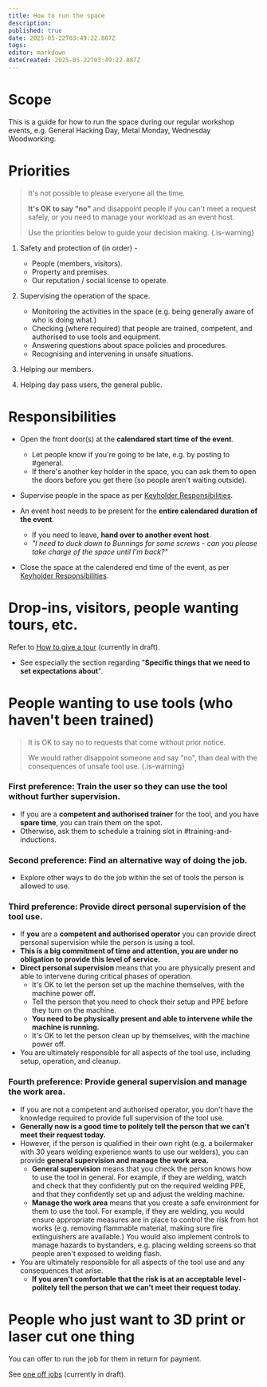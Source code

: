 ```yaml
---
title: How to run the space
description: 
published: true
date: 2025-05-22T03:49:22.887Z
tags: 
editor: markdown
dateCreated: 2025-05-22T03:49:22.887Z
---
```


# Scope

This is a guide for how to run the space during our regular workshop events, e.g. General Hacking Day, Metal Monday, Wednesday Woodworking.

# Priorities

> It's not possible to please everyone all the time.
>
> **It's OK to say "no"** and disappoint people if you can't meet a request safely, or you need to manage your workload as an event host.
>
> Use the priorities below to guide your decision making.
{.is-warning}

1. Safety and protection of (in order) -
    * People (members, visitors).
    * Property and premises.
    * Our reputation / social license to operate.

2. Supervising the operation of the space.
    * Monitoring the activities in the space (e.g. being generally aware of who is doing what.)
    * Checking (where required) that people are trained, competent, and authorised to use tools and equipment.
    * Answering questions about space policies and procedures.
    * Recognising and intervening in unsafe situations.

3. Helping our members.

4. Helping day pass users, the general public.

# Responsibilities

* Open the front door(s) at the **calendared start time of the event**.
    * Let people know if you're going to be late, e.g. by posting to #general.
    * If there's another key holder in the space, you can ask them to open the doors before you get there (so people aren't waiting outside).

* Supervise people in the space as per [Keyholder Responsibilities](/docs/policies/keyholder_responsibilities).

* An event host needs to be present for the **entire calendared duration of the event**.
    * If you need to leave, **hand over to another event host**.
    * *"I need to duck down to Bunnings for some screws - can you please take charge of the space until I'm back?"*

* Close the space at the calendered end time of the event, as per [Keyholder Responsibilities](/docs/policies/keyholder_responsibilities).

# Drop-ins, visitors, people wanting tours, etc.

Refer to [How to give a tour](/testing/drafts/howto_tour) (currently in draft).
* See especially the section regarding "**Specific things that we need to set expectations about**".

# People wanting to use tools (who haven't been trained)

> It is OK to say no to requests that come without prior notice.
>
> We would rather disappoint someone and say "no", than deal with the consequences of unsafe tool use.
{.is-warning}

### First preference: Train the user so they can use the tool without further supervision.
* If you are a **competent and authorised trainer** for the tool, and you have **spare time**, you can train them on the spot.
* Otherwise, ask them to schedule a training slot in #training-and-inductions.

### Second preference: Find an alternative way of doing the job.
* Explore other ways to do the job within the set of tools the person is allowed to use.

### Third preference: Provide direct personal supervision of the tool use.
* If **you** are a **competent and authorised operator** you can provide direct personal supervision while the person is using a tool.
* **This is a big commitment of time and attention, you are under no obligation to provide this level of service.**
* **Direct personal supervision** means that you are physically present and able to intervene during critical phases of operation.
    * It's OK to let the person set up the machine themselves, with the machine power off.
    * Tell the person that you need to check their setup and PPE before they turn on the machine.
    * **You need to be physically present and able to intervene while the machine is running.**
    * It's OK to let the person clean up by themselves, with the machine power off.
* You are ultimately responsible for all aspects of the tool use, including setup, operation, and cleanup.

### Fourth preference: Provide general supervision and manage the work area.
* If you are not a competent and authorised operator, you don't have the knowledge required to provide full supervision of the tool use.
* **Generally now is a good time to politely tell the person that we can't meet their request today.**
* However, if the person is qualified in their own right (e.g. a boilermaker with 30 years welding experience wants to use our welders), you can provide **general supervision and manage the work area.**
    * **General supervision** means that you check the person knows how to use the tool in general. For example, if they are welding, watch and check that they confidently put on the required welding PPE, and that they confidently set up and adjust the welding machine.
    * **Manage the work area** means that you create a safe environment for them to use the tool. For example, if they are welding, you would ensure appropriate measures are in place to control the risk from hot works (e.g. removing flammable material, making sure fire extinguishers are available.) You would also implement controls to manage hazards to bystanders, e.g. placing welding screens so that people aren't exposed to welding flash.
* You are ultimately responsible for all aspects of the tool use and any consequences that arise.
    * **If you aren't comfortable that the risk is at an acceptable level - politely tell the person that we can't meet their request today.**

# People who just want to 3D print or laser cut one thing

You can offer to run the job for them in return for payment.

See [one off jobs](/testing/drafts/howto_tour#one-off-jobs) (currently in draft).


